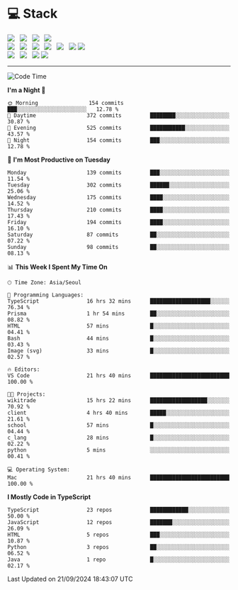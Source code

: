 <h1>💻 Stack</h1>
<div>
 <!-- badge : https://shields.io/ -->
 <!-- icon : https://simpleicons.org/?q=Get -->
 <img src="https://img.shields.io/badge/HTML5-e74c3c?style=flat-square&logo=HTML5&logoColor=white"/> &nbsp 
 <img src="https://img.shields.io/badge/CSS3-0A84FF?style=flat-square&logo=CSS3&logoColor=white"/> &nbsp 
 <img src="https://img.shields.io/badge/JavaScript-FFCD11?style=flat-square&logo=JavaScript&logoColor=white"/> &nbsp 
 <img src="https://img.shields.io/badge/TypeScript-3075C0?style=flat-square&logo=TypeScript&logoColor=white"/>
 <br/>
 <img src="https://img.shields.io/badge/Next-000000?style=flat-square&logo=nextdotjs&logoColor=white"/> &nbsp 
 <img src="https://img.shields.io/badge/React-00BCF6?style=flat-square&logo=React&logoColor=white"/> &nbsp 
 <img src="https://img.shields.io/badge/Redux-764ABC?style=flat-square&logo=Redux&logoColor=white"/> &nbsp
 <img src="https://img.shields.io/badge/Recoil-3578E5?style=flat-square&logo=recoil&logoColor=white"/> &nbsp
 <img src="https://img.shields.io/badge/React-Query-FF4154?style=flat-square&logo=reactquery&logoColor=white"/> &nbsp 
 <img src="https://img.shields.io/badge/styled%2Dcomponents-DB7093?style=flat-square&logo=styled%2Dcomponents&logoColor=white"/>
 <img src="https://img.shields.io/badge/CSS Modules-000000?style=flat-square&logo=CSS Modules&logoColor=white"/> &nbsp 
 <br/>
 <img src="https://img.shields.io/badge/Node-339933?style=flat-square&logo=Node.js&logoColor=white"/> &nbsp 
 <img src="https://img.shields.io/badge/Express-000000?style=flat-square&logo=Express&logoColor=white"/> &nbsp 
 <img src="https://img.shields.io/badge/MongoDB-47A248?style=flat-square&logo=MongoDB&logoColor=white"/>
 <img src="https://img.shields.io/badge/MariaDB-003545?style=flat-square&logo=mariadb&logoColor=white"/>
</div>

<hr>

<!--START_SECTION:waka-->
![Code Time](http://img.shields.io/badge/Code%20Time-1%2C333%20hrs%2025%20mins-blue)

**I'm a Night 🦉** 

```text
🌞 Morning                154 commits         ███░░░░░░░░░░░░░░░░░░░░░░   12.78 % 
🌆 Daytime                372 commits         ████████░░░░░░░░░░░░░░░░░   30.87 % 
🌃 Evening                525 commits         ███████████░░░░░░░░░░░░░░   43.57 % 
🌙 Night                  154 commits         ███░░░░░░░░░░░░░░░░░░░░░░   12.78 % 
```
📅 **I'm Most Productive on Tuesday** 

```text
Monday                   139 commits         ███░░░░░░░░░░░░░░░░░░░░░░   11.54 % 
Tuesday                  302 commits         ██████░░░░░░░░░░░░░░░░░░░   25.06 % 
Wednesday                175 commits         ████░░░░░░░░░░░░░░░░░░░░░   14.52 % 
Thursday                 210 commits         ████░░░░░░░░░░░░░░░░░░░░░   17.43 % 
Friday                   194 commits         ████░░░░░░░░░░░░░░░░░░░░░   16.10 % 
Saturday                 87 commits          ██░░░░░░░░░░░░░░░░░░░░░░░   07.22 % 
Sunday                   98 commits          ██░░░░░░░░░░░░░░░░░░░░░░░   08.13 % 
```


📊 **This Week I Spent My Time On** 

```text
🕑︎ Time Zone: Asia/Seoul

💬 Programming Languages: 
TypeScript               16 hrs 32 mins      ███████████████████░░░░░░   76.34 % 
Prisma                   1 hr 54 mins        ██░░░░░░░░░░░░░░░░░░░░░░░   08.82 % 
HTML                     57 mins             █░░░░░░░░░░░░░░░░░░░░░░░░   04.41 % 
Bash                     44 mins             █░░░░░░░░░░░░░░░░░░░░░░░░   03.43 % 
Image (svg)              33 mins             █░░░░░░░░░░░░░░░░░░░░░░░░   02.57 % 

🔥 Editors: 
VS Code                  21 hrs 40 mins      █████████████████████████   100.00 % 

🐱‍💻 Projects: 
wikitrade                15 hrs 22 mins      ██████████████████░░░░░░░   70.92 % 
client                   4 hrs 40 mins       █████░░░░░░░░░░░░░░░░░░░░   21.61 % 
school                   57 mins             █░░░░░░░░░░░░░░░░░░░░░░░░   04.44 % 
c_lang                   28 mins             █░░░░░░░░░░░░░░░░░░░░░░░░   02.22 % 
python                   5 mins              ░░░░░░░░░░░░░░░░░░░░░░░░░   00.41 % 

💻 Operating System: 
Mac                      21 hrs 40 mins      █████████████████████████   100.00 % 
```

**I Mostly Code in TypeScript** 

```text
TypeScript               23 repos            ████████████░░░░░░░░░░░░░   50.00 % 
JavaScript               12 repos            ███████░░░░░░░░░░░░░░░░░░   26.09 % 
HTML                     5 repos             ███░░░░░░░░░░░░░░░░░░░░░░   10.87 % 
Python                   3 repos             ██░░░░░░░░░░░░░░░░░░░░░░░   06.52 % 
Java                     1 repo              █░░░░░░░░░░░░░░░░░░░░░░░░   02.17 % 
```




 Last Updated on 21/09/2024 18:43:07 UTC
<!--END_SECTION:waka-->
